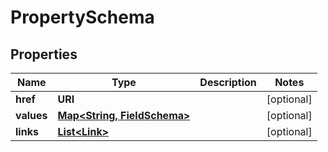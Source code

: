 

# PropertySchema


## Properties

| Name | Type | Description | Notes |
|------------ | ------------- | ------------- | -------------|
|**href** | **URI** |  |  [optional] |
|**values** | [**Map&lt;String, FieldSchema&gt;**](FieldSchema.md) |  |  [optional] |
|**links** | [**List&lt;Link&gt;**](Link.md) |  |  [optional] |




